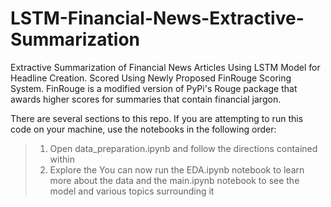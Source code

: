 # LSTM-Financial-News-Extractive-Summarization
Extractive Summarization of Financial News Articles Using LSTM Model for Headline Creation. Scored Using Newly Proposed FinRouge Scoring System. 
FinRouge is a modified version of PyPi's Rouge package that awards higher scores for summaries that contain financial jargon.

There are several sections to this repo. If you are attempting to run this code on your machine, use the notebooks in the following order:
>1. Open data_preparation.ipynb and follow the directions contained within
>2. Explore the You can now run the EDA.ipynb notebook to learn more about the data and the main.ipynb notebook to see the model and various topics surrounding it
